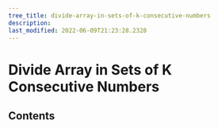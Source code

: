 ```yaml
---
tree_title: divide-array-in-sets-of-k-consecutive-numbers
description: 
last_modified: 2022-06-09T21:23:28.2328
---
```


# Divide Array in Sets of K Consecutive Numbers

## Contents
